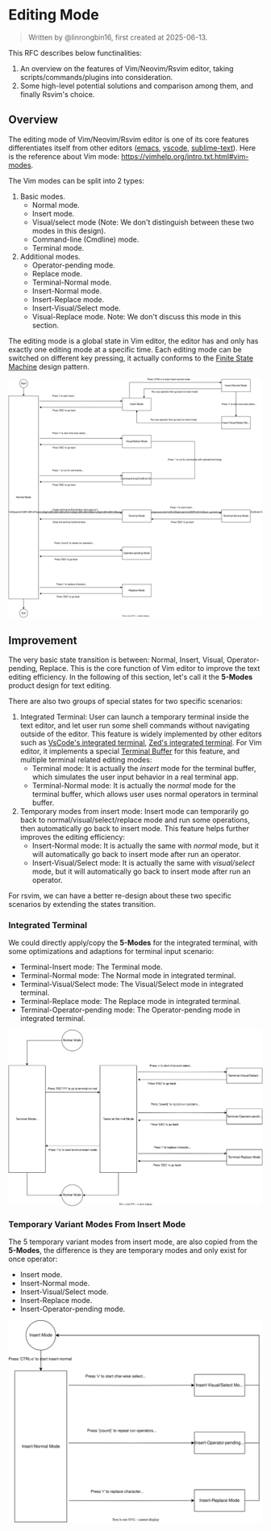 # Editing Mode

> Written by @linrongbin16, first created at 2025-06-13.

This RFC describes below functinalities:

1. An overview on the features of Vim/Neovim/Rsvim editor, taking scripts/commands/plugins into consideration.
2. Some high-level potential solutions and comparison among them, and finally Rsvim's choice.

## Overview

The editing mode of Vim/Neovim/Rsvim editor is one of its core features differentiates itself from other editors ([emacs](https://www.gnu.org/software/emacs/), [vscode](https://code.visualstudio.com/), [sublime-text](https://www.sublimetext.com/)). Here is the reference about Vim mode: <https://vimhelp.org/intro.txt.html#vim-modes>.

The Vim modes can be split into 2 types:

1. Basic modes.
   - Normal mode.
   - Insert mode.
   - Visual/select mode (Note: We don't distinguish between these two modes in this design).
   - Command-line (Cmdline) mode.
   - Terminal mode.
2. Additional modes.
   - Operator-pending mode.
   - Replace mode.
   - Terminal-Normal mode.
   - Insert-Normal mode.
   - Insert-Replace mode.
   - Insert-Visual/Select mode.
   - Visual-Replace mode. Note: We don't discuss this mode in this section.

The editing mode is a global state in Vim editor, the editor has and only has exactly one editing mode at a specific time. Each editing mode can be switched on different key pressing, it actually conforms to the [Finite State Machine](https://en.wikipedia.org/wiki/Finite-state_machine) design pattern.

![1](images/5-EditingMode.1.drawio.svg)

## Improvement

The very basic state transition is between: Normal, Insert, Visual, Operator-pending, Replace. This is the core function of Vim editor to improve the text editing efficiency. In the following of this section, let's call it the **5-Modes** product design for text editing.

There are also two groups of special states for two specific scenarios:

1. Integrated Terminal: User can launch a temporary terminal inside the text editor, and let user run some shell commands without navigating outside of the editor. This feature is widely implemented by other editors such as [VsCode's integrated terminal](https://code.visualstudio.com/docs/terminal/basics), [Zed's integrated terminal](https://zed.dev/features#terminal). For Vim editor, it implements a special [Terminal Buffer](https://vimhelp.org/windows.txt.html#special-buffers) for this feature, and multiple terminal related editing modes:
   - Terminal mode: It is actually the _insert_ mode for the terminal buffer, which simulates the user input behavior in a real terminal app.
   - Terminal-Normal mode: It is actually the _normal_ mode for the terminal buffer, which allows user uses normal operators in terminal buffer.
2. Temporary modes from insert mode: Insert mode can temporarily go back to normal/visual/select/replace mode and run some operations, then automatically go back to insert mode. This feature helps further improves the editing efficiency:
   - Insert-Normal mode: It is actually the same with _normal_ mode, but it will automatically go back to insert mode after run an operator.
   - Insert-Visual/Select mode: It is actually the same with _visual/select_ mode, but it will automatically go back to insert mode after run an operator.

For rsvim, we can have a better re-design about these two specific scenarios by extending the states transition.

### Integrated Terminal

We could directly apply/copy the **5-Modes** for the integrated terminal, with some optimizations and adaptions for terminal input scenario:

- Terminal-Insert mode: The Terminal mode.
- Terminal-Normal mode: The Normal mode in integrated terminal.
- Terminal-Visual/Select mode: The Visual/Select mode in integrated terminal.
- Terminal-Replace mode: The Replace mode in integrated terminal.
- Terminal-Operator-pending mode: The Operator-pending mode in integrated terminal.

![2](images/5-EditingMode.2.drawio.svg)

### Temporary Variant Modes From Insert Mode

The 5 temporary variant modes from insert mode, are also copied from the **5-Modes**, the difference is they are temporary modes and only exist for once operator:

- Insert mode.
- Insert-Normal mode.
- Insert-Visual/Select mode.
- Insert-Replace mode.
- Insert-Operator-pending mode.

![3](images/5-EditingMode.3.drawio.svg)

